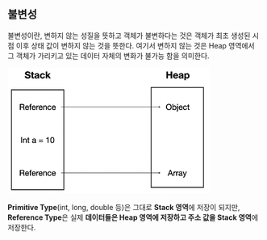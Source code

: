 ## 불변성

불변성이란, 변하지 않는 성질을 뜻하고 객체가 불변하다는 것은 객체가 최초 생성된 시점 이후 상태 값이 변하지 않는 것을 뜻한다. 여기서 변하지 않는 것은 Heap 영역에서 그 객체가 가리키고 있는 데이터 자체의 변화가 불가능 함을 의미한다.

![img](https://github.com/dilmah0203/TIL/blob/main/Image/Immutable.png)

**Primitive Type**(int, long, double 등)은 그대로 **Stack 영역**에 저장이 되지만, **Reference Type**은 실제 **데이터들은 Heap 영역에 저장하고 주소 값을 Stack 영역**에 저장한다.

